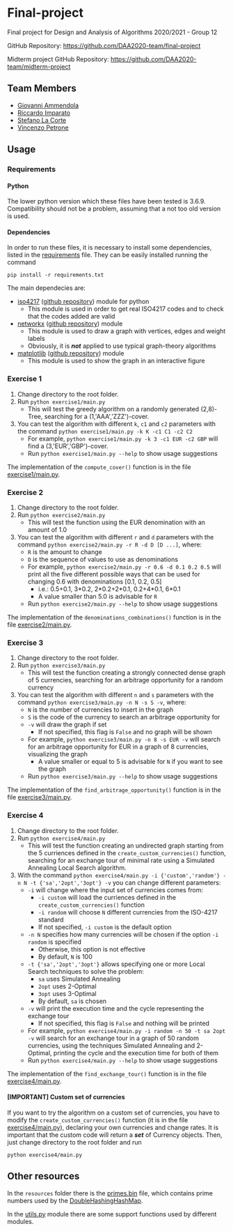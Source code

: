 # Final-project

Final project for Design and Analysis of Algorithms 2020/2021 - Group 12

GitHub Repository: https://github.com/DAA2020-team/final-project

Midterm project GitHub Repository: https://github.com/DAA2020-team/midterm-project

## Team Members
* [Giovanni Ammendola](https://github.com/giorge1)
* [Riccardo Imparato](https://github.com/r4004)
* [Stefano La Corte](https://github.com/phesmatos)
* [Vincenzo Petrone](https://github.com/v8p1197)

## Usage
### Requirements
#### Python
The lower python version which these files have been tested is 3.6.9. Compatibility should not be a problem, assuming that a not too old version is used.

#### Dependencies
In order to run these files, it is necessary to install some dependencies, listed in the [requirements](https://github.com/DAA2020-team/final-project/blob/exercise4/requirements.txt) file. They can be easily installed running the command

```shell
pip install -r requirements.txt
```

The main dependecies are:

* [iso4217](https://pypi.org/project/iso4217/) ([github repository](https://github.com/dahlia/iso4217)) module for python
    * This module is used in order to get real ISO4217 codes and to check that the codes added are valid
* [networkx](https://networkx.org/) ([github repository](https://github.com/networkx/networkx)) module
    * This module is used to draw a graph with vertices, edges and weight labels
    * Obviously, it is ***not*** applied to use typical graph-theory algorithms
* [matplotlib](https://matplotlib.org/) ([github repository](https://github.com/matplotlib/matplotlib)) module
    * This module is used to show the graph in an interactive figure

### Exercise 1

1. Change directory to the root folder.
2. Run `python exercise1/main.py`
    * This will test the greedy algorithm on a randomly generated (2,8)-Tree, searching for a (1,'AAA','ZZZ')-cover. 
3. You can test the algorithm with different `k`, `c1` and `c2` parameters with the command `python exercise1/main.py -k K -c1 C1 -c2 C2`
    * For example, `python exercise1/main.py -k 3 -c1 EUR -c2 GBP` will find a (3,'EUR','GBP')-cover.
    * Run `python exercise1/main.py --help` to show usage suggestions
    
The implementation of the `compute_cover()` function is in the file [exercise1/main.py](https://github.com/DAA2020-team/final-project/blob/master/exercise1/main.py).

### Exercise 2

1. Change directory to the root folder.
2. Run `python exercise2/main.py`
   * This will test the function using the EUR denomination with an amount of 1.0
3. You can test the algorithm with different `r` and `d` parameters with the command `python exercise2/main.py -r R -d D [D ...]`, where:
    * `R` is the amount to change
    * `D` is the sequence of values to use as denominations  
    * For example, `python exercise2/main.py -r 0.6 -d 0.1 0.2 0.5` will print all the five different possible ways that can be used for changing 0.6 with denominations [0.1, 0.2, 0.5]
        * i.e.: 0.5+0.1, 3\*0.2, 2\*0.2+2\*0.1, 0.2+4\*0.1, 6\*0.1
        * A value smaller than 5.0 is advisable for `R`
    * Run `python exercise2/main.py --help` to show usage suggestions

The implementation of the `denominations_combinations()` function is in the file [exercise2/main.py](https://github.com/DAA2020-team/final-project/blob/master/exercise2/main.py).

### Exercise 3

1. Change directory to the root folder.
2. Run `python exercise3/main.py`
    * This will test the function creating a strongly connected dense graph of 5 currencies, searching for an arbitrage opportunity for a random currency
3. You can test the algorithm with different `n` and `s` parameters with the command `python exercise3/main.py -n N -s S -v`, where:
    * `N` is the number of currencies to insert in the graph
    * `S` is the code of the currency to search an arbitrage opportunity for
    * `-v` will draw the graph if set
        * If not specified, this flag is `False` and no graph will be shown
    * For example, `python exercise3/main.py -n 8 -s EUR -v` will search for an arbitrage opportunity for EUR in a graph of 8 currencies, visualizing the graph 
        * A value smaller or equal to 5 is advisable for `N` if you want to see the graph
    * Run `python exercise3/main.py --help` to show usage suggestions

The implementation of the `find_arbitrage_opportunity()` function is in the file [exercise3/main.py](https://github.com/DAA2020-team/final-project/blob/master/exercise3/main.py).

### Exercise 4

1. Change directory to the root folder.
2. Run `python exercise4/main.py`
   * This will test the function creating an undirected graph starting from the 5 curriences defined in the `create_custom_currencies()` function, searching for an exchange tour of minimal rate using a Simulated Annealing Local Search algorithm.
3. With the command `python exercise4/main.py -i {'custom','random'} -n N -t {'sa','2opt','3opt'} -v` you can change different parameters:
   * `-i` will change where the input set of currencies comes from:
      * `-i custom` will load the curriences defined in the `create_custom_currencies()` function
      * `-i random` will choose `N` different currencies from the ISO-4217 standard
      * If not specified, `-i custom` is the default option
   * `-n N` specifies how many currencies will be chosen if the option `-i random` is specified
      * Otherwise, this option is not effective
      * By default, `N` is 100
   * `-t {'sa','2opt','3opt'}` allows specifying one or more Local Search techniques to solve the problem:
      * `sa` uses Simulated Annealing
      * `2opt` uses 2-Optimal
      * `3opt` uses 3-Optimal
      * By default, `sa` is chosen
   *  `-v` will print the execution time and the cycle representing the exchange tour
      * If not specified, this flag is `False` and nothing will be printed
   * For example, `python exercise4/main.py -i random -n 50 -t sa 2opt -v` will search for an exchange tour in a graph of 50 random currencies, using the techniques Simulated Annealing and 2-Optimal, printing the cycle and the execution time for both of them
   * Run `python exercise4/main.py --help` to show usage suggestions

The implementation of the `find_exchange_tour()` function is in the file [exercise4/main.py](https://github.com/DAA2020-team/final-project/blob/master/exercise4/main.py).

#### [IMPORTANT] Custom set of currencies

If you want to try the algorithm on a custom set of currencies, you have to modify the `create_custom_currencies()` function (it is in the file [exercise4/main.py](https://github.com/DAA2020-team/final-project/blob/master/exercise4/main.py)), declaring your own currencies and change rates.
It is important that the custom code will return a ***set*** of Currency objects.
Then, just change directory to the root folder and run

```shell
python exercise4/main.py
```

## Other resources

In the `resources` folder there is the [primes.bin](https://github.com/DAA2020-team/final-project/blob/master/resources/primes.bin) file, which contains prime numbers used by the [DoubleHashingHashMap](https://github.com/DAA2020-team/final-project/blob/master/data_structures/double_hashing_hash_map.py).

In the [utils.py](https://github.com/DAA2020-team/final-project/blob/master/utils.py) module there are some support functions used by different modules.
